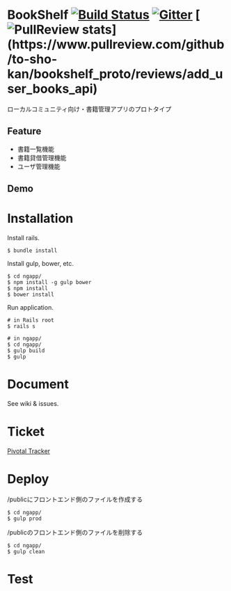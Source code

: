 BookShelf [![Build Status](https://travis-ci.org/to-sho-kan/bookshelf_proto.svg)](https://travis-ci.org/to-sho-kan/bookshelf_proto.svg?branch=master) [![Gitter](https://badges.gitter.im/Join%20Chat.svg)](https://gitter.im/to-sho-kan/bookshelf_proto?utm_source=badge&utm_medium=badge&utm_campaign=pr-badge&utm_content=badge) [![PullReview stats](https://www.pullreview.com/github/to-sho-kan/bookshelf_proto/badges/add_user_books_api.svg?)](https://www.pullreview.com/github/to-sho-kan/bookshelf_proto/reviews/add_user_books_api)
=========


ローカルコミュニティ向け・書籍管理アプリのプロトタイプ

Feature
-------
* 書籍一覧機能
* 書籍貸借管理機能
* ユーザ管理機能

Demo
----

Installation
============
Install rails.

```
$ bundle install
```


Install gulp, bower, etc.

```
$ cd ngapp/
$ npm install -g gulp bower
$ npm install
$ bower install
```

Run application.

```
# in Rails root
$ rails s

# in ngapp/
$ cd ngapp/
$ gulp build
$ gulp
```


Document
========
See wiki & issues.

Ticket
======
[Pivotal Tracker](https://www.pivotaltracker.com/n/projects/1226888)

Deploy
======
/publicにフロントエンド側のファイルを作成する
```
$ cd ngapp/
$ gulp prod
```

/publicのフロントエンド側のファイルを削除する
```
$ cd ngapp/
$ gulp clean
```

Test
====

